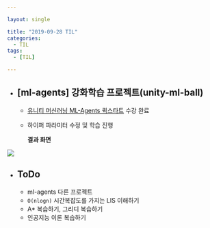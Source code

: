 ```yaml
---

layout: single

title: "2019-09-28 TIL"
categories:
  - TIL
tags:
  - [TIL]

---
```


- ## [ml-agents]  강화학습 프로젝트(unity-ml-ball)

  - [유니티 머신러닝 ML-Agents 퀵스타트](https://www.youtube.com/playlist?list=PLctzObGsrjfwYHL1obWlVdPRbpubkuKWp) 수강 완료

  - 하이퍼 파라미터 수정 및 학습 진행

    
  
    **결과 화면**


![](https://user-images.githubusercontent.com/18680116/65810160-8b272380-e1e1-11e9-8af2-90c4f02a67b6.gif)



- ## ToDo

  - ml-agents 다른 프로젝트
  - `O(nlogn)` 시간복잡도를 가지는 LIS 이해하기
  - A* 복습하기, 그리디 복습하기
  - 인공지능 이론 복습하기



